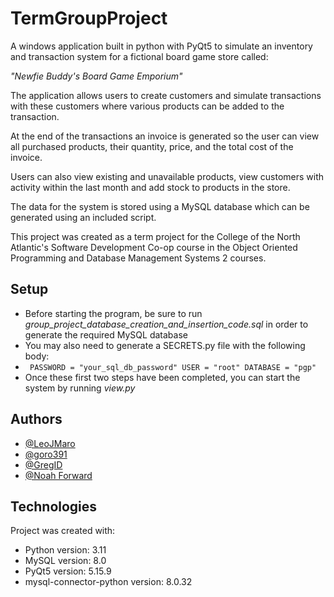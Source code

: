 
# TermGroupProject

A windows application built in python with PyQt5 to simulate an inventory and transaction system for a fictional board game store called:

*"Newfie Buddy's Board Game Emporium"*

The application allows users to create customers and simulate transactions with these customers where various products can be added to the transaction.

At the end of the transactions an invoice is generated so the user can view all purchased products, their quantity, price, and the total cost of the invoice.

Users can also view existing and unavailable products, view customers with activity within the last month and add stock to products in the store.

The data for the system is stored using a MySQL database which can be generated using an included script.

This project was created as a term project for the College of the North Atlantic's Software Development Co-op course in the Object Oriented Programming and Database Management Systems 2 courses.



## Setup
- Before starting the program, be sure to run *group_project_database_creation_and_insertion_code.sql* in order to generate the required MySQL database
- You may also need to generate a SECRETS.py file with the following body:
 - ` PASSWORD = "your_sql_db_password" USER = "root" DATABASE = "pgp"`
 - Once these first two steps have been completed, you can start the system by running *view.py*
## Authors

- [@LeoJMaro](https://github.com/LeoJMaro)
- [@goro391](https://github.com/goro391)
- [@GregID](https://github.com/gregularjoe)
- [@Noah Forward](https://github.com/UnusualFrog)

## Technologies
Project was created with:

- Python version: 3.11
- MySQL version: 8.0
- PyQt5 version: 5.15.9
- mysql-connector-python version: 8.0.32


